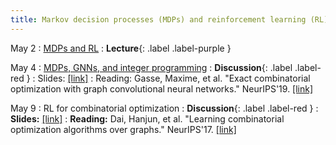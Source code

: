 ```yaml
---
title: Markov decision processes (MDPs) and reinforcement learning (RL)
---
```


May 2
: [MDPs and RL](https://vitercik.github.io/ml4algs/assets/slides/lecture9.pdf)
  : **Lecture**{: .label .label-purple }

May 4
: [MDPs, GNNs, and integer programming](https://vitercik.github.io/ml4algs/assets/slides/lecture10.pdf)
  : **Discussion**{: .label .label-red }
: Slides: [[link]](https://vitercik.github.io/ml4algs/assets/slides/lecture10.pdf)
: Reading: Gasse, Maxime, et al. "Exact combinatorial optimization with graph convolutional neural networks." NeurIPS'19. [[link]](https://arxiv.org/pdf/1906.01629.pdf)

May 9
: RL for combinatorial optimization
  : **Discussion**{: .label .label-red }
: **Slides:** [[link]](https://vitercik.github.io/ml4algs/assets/slides/lecture11.pdf)
: **Reading:** Dai, Hanjun, et al. "Learning combinatorial optimization algorithms over graphs." NeurIPS'17. [[link]](https://arxiv.org/pdf/1704.01665.pdf)
